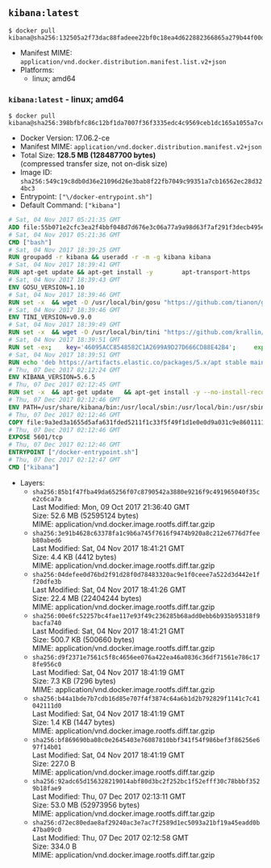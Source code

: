 ## `kibana:latest`

```console
$ docker pull kibana@sha256:132505a2f73dac88fadeee22bf0c18ea4d622882366865a279b44f00dae78703
```

-	Manifest MIME: `application/vnd.docker.distribution.manifest.list.v2+json`
-	Platforms:
	-	linux; amd64

### `kibana:latest` - linux; amd64

```console
$ docker pull kibana@sha256:398bfbfc86c12bf1da7007f36f3335edc4c9569ceb1dc165a1055a7ce105f230
```

-	Docker Version: 17.06.2-ce
-	Manifest MIME: `application/vnd.docker.distribution.manifest.v2+json`
-	Total Size: **128.5 MB (128487700 bytes)**  
	(compressed transfer size, not on-disk size)
-	Image ID: `sha256:549c19c8db0d36e21096d26e3bab8f22fb7049c99351a7cb16562ec28d324bc3`
-	Entrypoint: `["\/docker-entrypoint.sh"]`
-	Default Command: `["kibana"]`

```dockerfile
# Sat, 04 Nov 2017 05:21:35 GMT
ADD file:55b071e2cfc3ea2f4bbf048d7d676e3c06a77a9a98d63f7af291f3decb495ec8 in / 
# Sat, 04 Nov 2017 05:21:36 GMT
CMD ["bash"]
# Sat, 04 Nov 2017 18:39:25 GMT
RUN groupadd -r kibana && useradd -r -m -g kibana kibana
# Sat, 04 Nov 2017 18:39:41 GMT
RUN apt-get update && apt-get install -y 		apt-transport-https 		ca-certificates 		wget 		libfontconfig 		libfreetype6 	--no-install-recommends && rm -rf /var/lib/apt/lists/*
# Sat, 04 Nov 2017 18:39:43 GMT
ENV GOSU_VERSION=1.10
# Sat, 04 Nov 2017 18:39:46 GMT
RUN set -x 	&& wget -O /usr/local/bin/gosu "https://github.com/tianon/gosu/releases/download/$GOSU_VERSION/gosu-$(dpkg --print-architecture)" 	&& wget -O /usr/local/bin/gosu.asc "https://github.com/tianon/gosu/releases/download/$GOSU_VERSION/gosu-$(dpkg --print-architecture).asc" 	&& export GNUPGHOME="$(mktemp -d)" 	&& gpg --keyserver ha.pool.sks-keyservers.net --recv-keys B42F6819007F00F88E364FD4036A9C25BF357DD4 	&& gpg --batch --verify /usr/local/bin/gosu.asc /usr/local/bin/gosu 	&& rm -rf "$GNUPGHOME" /usr/local/bin/gosu.asc 	&& chmod +x /usr/local/bin/gosu 	&& gosu nobody true
# Sat, 04 Nov 2017 18:39:46 GMT
ENV TINI_VERSION=v0.9.0
# Sat, 04 Nov 2017 18:39:49 GMT
RUN set -x 	&& wget -O /usr/local/bin/tini "https://github.com/krallin/tini/releases/download/$TINI_VERSION/tini" 	&& wget -O /usr/local/bin/tini.asc "https://github.com/krallin/tini/releases/download/$TINI_VERSION/tini.asc" 	&& export GNUPGHOME="$(mktemp -d)" 	&& gpg --keyserver ha.pool.sks-keyservers.net --recv-keys 6380DC428747F6C393FEACA59A84159D7001A4E5 	&& gpg --batch --verify /usr/local/bin/tini.asc /usr/local/bin/tini 	&& rm -rf "$GNUPGHOME" /usr/local/bin/tini.asc 	&& chmod +x /usr/local/bin/tini 	&& tini -h
# Sat, 04 Nov 2017 18:39:51 GMT
RUN set -ex; 	key='46095ACC8548582C1A2699A9D27D666CD88E42B4'; 	export GNUPGHOME="$(mktemp -d)"; 	gpg --keyserver ha.pool.sks-keyservers.net --recv-keys "$key"; 	gpg --export "$key" > /etc/apt/trusted.gpg.d/elastic.gpg; 	rm -rf "$GNUPGHOME"; 	apt-key list
# Sat, 04 Nov 2017 18:39:51 GMT
RUN echo 'deb https://artifacts.elastic.co/packages/5.x/apt stable main' > /etc/apt/sources.list.d/kibana.list
# Thu, 07 Dec 2017 02:12:24 GMT
ENV KIBANA_VERSION=5.6.5
# Thu, 07 Dec 2017 02:12:45 GMT
RUN set -x 	&& apt-get update 	&& apt-get install -y --no-install-recommends kibana=$KIBANA_VERSION 	&& rm -rf /var/lib/apt/lists/* 		&& sed -ri "s!^(\#\s*)?(server\.host:).*!\2 '0.0.0.0'!" /etc/kibana/kibana.yml 	&& grep -q "^server\.host: '0.0.0.0'\$" /etc/kibana/kibana.yml 		&& sed -ri "s!^(\#\s*)?(elasticsearch\.url:).*!\2 'http://elasticsearch:9200'!" /etc/kibana/kibana.yml 	&& grep -q "^elasticsearch\.url: 'http://elasticsearch:9200'\$" /etc/kibana/kibana.yml
# Thu, 07 Dec 2017 02:12:46 GMT
ENV PATH=/usr/share/kibana/bin:/usr/local/sbin:/usr/local/bin:/usr/sbin:/usr/bin:/sbin:/bin
# Thu, 07 Dec 2017 02:12:46 GMT
COPY file:9a3ed3a1655d5afa631fded5211f1c33f5f49f1d1e0e0d9a031c9e8601111f05 in / 
# Thu, 07 Dec 2017 02:12:46 GMT
EXPOSE 5601/tcp
# Thu, 07 Dec 2017 02:12:46 GMT
ENTRYPOINT ["/docker-entrypoint.sh"]
# Thu, 07 Dec 2017 02:12:47 GMT
CMD ["kibana"]
```

-	Layers:
	-	`sha256:85b1f47fba49da65256f07c8790542a3880e9216f9c491965040f35ce2c6ca7a`  
		Last Modified: Mon, 09 Oct 2017 21:36:40 GMT  
		Size: 52.6 MB (52595124 bytes)  
		MIME: application/vnd.docker.image.rootfs.diff.tar.gzip
	-	`sha256:3e91b4628c63378fa1c9b6a745f7616f9474b920a8c212e6776d7feeb80abed6`  
		Last Modified: Sat, 04 Nov 2017 18:41:21 GMT  
		Size: 4.4 KB (4412 bytes)  
		MIME: application/vnd.docker.image.rootfs.diff.tar.gzip
	-	`sha256:04defee0d76bd2f91d28f0d78483320ac9e1f0ceee7a522d3d442e1ff20dfe3b`  
		Last Modified: Sat, 04 Nov 2017 18:41:26 GMT  
		Size: 22.4 MB (22404244 bytes)  
		MIME: application/vnd.docker.image.rootfs.diff.tar.gzip
	-	`sha256:00e6fc52257bc4fae117e93f49c236285b68add0ebb6b935b95318f9bacfa740`  
		Last Modified: Sat, 04 Nov 2017 18:41:21 GMT  
		Size: 500.7 KB (500660 bytes)  
		MIME: application/vnd.docker.image.rootfs.diff.tar.gzip
	-	`sha256:d9f2371e7561c5f8c4656ee076a422ea46a0836c36df71561e786c178fe956c0`  
		Last Modified: Sat, 04 Nov 2017 18:41:19 GMT  
		Size: 7.3 KB (7296 bytes)  
		MIME: application/vnd.docker.image.rootfs.diff.tar.gzip
	-	`sha256:b44a1bde7b7cdb16d85e707f4f3874c64a6b1d2b792829f1141c7c41042111d0`  
		Last Modified: Sat, 04 Nov 2017 18:41:19 GMT  
		Size: 1.4 KB (1447 bytes)  
		MIME: application/vnd.docker.image.rootfs.diff.tar.gzip
	-	`sha256:bf869690ba08c0e2645403e76087810bbf341f54f986bef3f86256e697f14b01`  
		Last Modified: Sat, 04 Nov 2017 18:41:19 GMT  
		Size: 227.0 B  
		MIME: application/vnd.docker.image.rootfs.diff.tar.gzip
	-	`sha256:92adc65d156328219014abf80d3bc2f252bc1f52efff30c78bbbf3529b18fae9`  
		Last Modified: Thu, 07 Dec 2017 02:13:11 GMT  
		Size: 53.0 MB (52973956 bytes)  
		MIME: application/vnd.docker.image.rootfs.diff.tar.gzip
	-	`sha256:d72ec80edae8af29240ac3e7ac7f2589d1ec5093a21bf19a45eadd0b47ba09c0`  
		Last Modified: Thu, 07 Dec 2017 02:12:58 GMT  
		Size: 334.0 B  
		MIME: application/vnd.docker.image.rootfs.diff.tar.gzip
